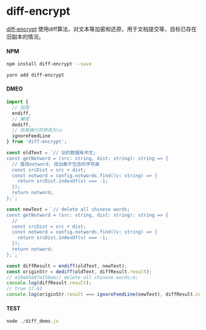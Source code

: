# diff-encrypt

[diff-encrypt](https://github.com/zmbeex/diff-encrypt.git) 使用diff算法，对文本等加密和还原，用于文档提交等，目标已存在旧副本的情况。

#### NPM

``` bash
npm install diff-encrypt --save

yarn add diff-encrypt
```

#### DMEO

``` ts
import {
  // 加密
  endiff,
  // 解密 
  dediff,
  // 所有换行符修改为\n 
  ignoreFeedLine
} from 'diff-encrypt';

const oldText = `// 旧的数据有中文;
const getNotword = (src: string, dist: string): string => {
  // 查找notword, 找出都不包含的字符串
  const srcDist = src + dist;
  const notword = config.notwords.find((v: string) => {
    return srcDist.indexOf(v) === -1;
  });
  return notword;
};`;

const newText = `// delete all chinese words;
const getNotword = (src: string, dist: string): string => {
  //
  const srcDist = src + dist;
  const notword = config.notwords.find((v: string) => {
    return srcDist.indexOf(v) === -1;
  });
  return notword;
};`;

const diffResult = endiff(oldText, newText);
const originStr = dediff(oldText, diffResult.result);
// α10α65α97α150αα// delete all chinese words;α;
console.log(diffResult.result);
// true 17.62
console.log(originStr.result === ignoreFeedLine(newText), diffResult.compressibility);

```

#### TEST

```js
node ./diff_demo.js
```
